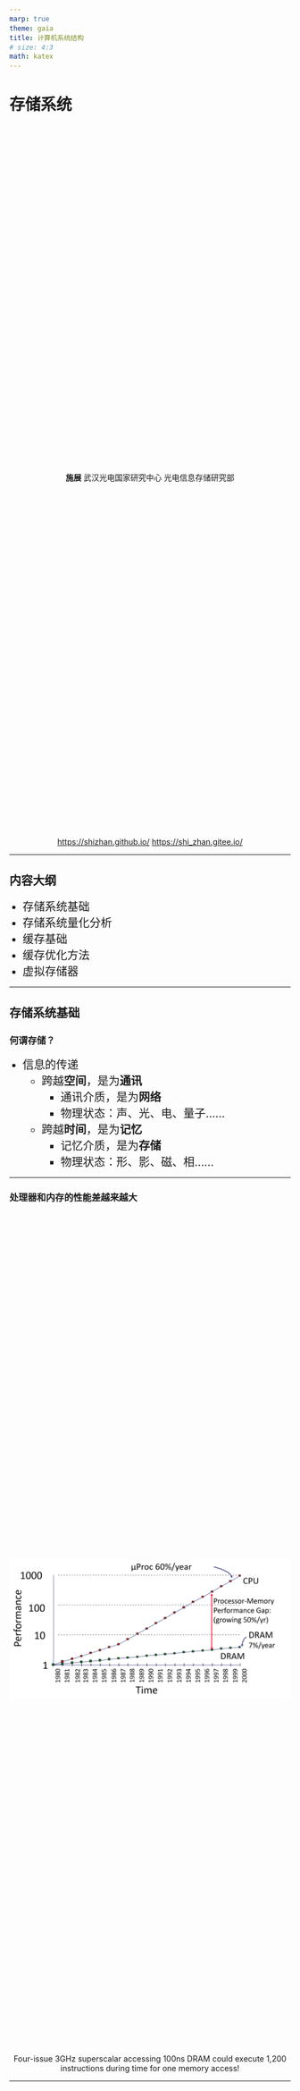 ```yaml
---
marp: true
theme: gaia
title: 计算机系统结构
# size: 4:3
math: katex
---
```


<!-- _class: lead -->

# 存储系统

**施展**
武汉光电国家研究中心
光电信息存储研究部

<https://shizhan.github.io/>
<https://shi_zhan.gitee.io/>

---

## 内容大纲

<!-- paginate: true -->

- 存储系统基础
- 存储系统量化分析
- 缓存基础
- 缓存优化方法
- 虚拟存储器

---

## 存储系统基础

### 何谓存储？

- 信息的传递
  - 跨越**空间**，是为**通讯**
    - 通讯介质，是为**网络**
    - 物理状态：声、光、电、量子……
  - 跨越**时间**，是为**记忆**
    - 记忆介质，是为**存储**
    - 物理状态：形、影、磁、相……

<!-- 存储的本质是跨越时间传递信息，从这个角度上来说和网络只是职责不同，其实都依赖于形形色色的物理原理，于是也在漫长的发展过程中形成了林林总总的技术形态 -->

---

### 处理器和内存的性能差越来越大

<style scoped>
  p {
    text-align: center;
    font-size: 18px;
  }
</style>

![latency-gap h:500](images/latency-gap.png)

Four-issue 3GHz superscalar accessing 100ns DRAM could execute 1,200 instructions during time for one memory access!

<!-- 可是最近这半个世纪的发展，有一个问题越来越突出 -->

---

<style scoped>
  p {
    font-size: 16px;
    padding-top: 620px;
    text-align: right;
  }
</style>

![bg fit](images/flops-bytes-unbalance.jpg)

<https://seekingalpha.com/article/4179561-waiting-for-world-to-change-memory-industry-confronts-long-traverse-to-memory-centric>

<!-- 即便处理器上的摩尔定律受阻，不得不走向多核，这个问题依然没有缓解 -->

---

### 处理器物理尺寸影响延迟时间

<style scoped>
  p {
    text-align: center;
    font-size: 18px;
  }
</style>

![latency-gap h:500](images/size-affects-latency.png)

---

### 访问数据的代价

<style scoped>
  table {
    width: 100%
  }
  li, th, td, p {
    font-size: 14px;
  }
</style>

|操作|用时||||
|:-|-:|-:|-:|:-|
| L1 cache reference                 |          0.5 ns |            |        |                             |
| Branch mispredict                  |          5   ns |            |        |                             |
| L2 cache reference                 |          7   ns |            |        | 14x L1 cache                |
| Mutex lock/unlock                  |         25   ns |            |        |                             |
| Main memory reference              |        100   ns |            |        | 20x L2 cache, 200x L1 cache |
| Compress 1K bytes with Zippy       |      3,000   ns |       3 us |        |                             |
| Send 1K bytes over 1 Gbps network  |     10,000   ns |      10 us |        |                             |
| Read 4K randomly from SSD*         |    150,000   ns |     150 us |        | ~1GB/sec SSD                |
| Read 1 MB sequentially from memory |    250,000   ns |     250 us |        |                             |
| Round trip within same datacenter  |    500,000   ns |     500 us |        |                             |
| Read 1 MB sequentially from SSD*   |  1,000,000   ns |   1,000 us |   1 ms | ~1GB/sec SSD, 4X memory     |
| Disk seek                          | 10,000,000   ns |  10,000 us |  10 ms | 20x datacenter roundtrip    |
| Read 1 MB sequentially from disk   | 20,000,000   ns |  20,000 us |  20 ms | 80x memory, 20X SSD         |
| Send packet CA->Netherlands->CA    |150,000,000   ns | 150,000 us | 150 ms |                             |

Notes

$1 ns = 10^{-9} seconds$
$1 us = 10^{-6} seconds = 1,000 ns$
$1 ms = 10^{-3} seconds = 1,000 us = 1,000,000 ns$

Credit

By Jeff Dean: <http://research.google.com/people/jeff/>
Originally by Peter Norvig: <http://norvig.com/21-days.html#answers>

---

<style scoped>
  p {
    padding-top: 620px;
    font-size: 18px;
  }
</style>

![bg fit](images/Latency-Numbers-Every-Programmer-Should-Know.png)

Source: <https://colin-scott.github.io/personal_website/research/interactive_latency.html>

---

## 存储系统的基础知识

<!-- _class: lead -->

---

### 存储系统层次结构

- 1. 计算机系统结构设计关键问题之一
  - **如何以合理的价格，设计容量和速度都满足计算机系统要求的存储器系统？**
- 2. 人们对三个指标的要求
  - 容量**大**、速度**快**、成本**低**
- 3. 三个要求之间的矛盾
  - 速度越快，每位价格越高；
  - 容量越大，每位价格越低；
  - 容量越大，速度越慢。

---

### 矛盾如何应对？

- 4. 解决方法：**采用多种存储器技术，构成多级存储层次结构**。
  - 程序访问的**局部性原理**：对于绝大多数程序来说，程序所访问的指令和数据在地址上不是均匀分布的，而是相对**簇聚**的。
  - 程序访问的局部性包含两个方面
    - **时间局部性**：程序马上将要用到的信息很可能就是现在正在使用的信息。
    - **空间局部性**：程序马上将要用到的信息很可能与现在正在使用的信息在存储空间上是相邻的。

---

### 典型内存存取模式

![access-pattern h:500](images/access-pattern.png)

---

![bg fit](images/access-pattern-real.png)

---

### 多级层次结构

<style scoped>
  h4 {
    opacity: 0;
  }
</style>

- 5. 存储系统的多级层次结构

![bg fit](images/memory-hierarchy.png)

---

<style scoped>
  p {
    padding-top: 620px;
    font-size: 18px;
  }
</style>

![bg fit](images/memory-hierarchy.jpg)

<https://zhuanlan.zhihu.com/p/146094598>

---

- 假设第$i$个存储器Mi的访问时间为$T_i$，容量为$S_i$，平均每位价格为$C_i$
  - 访问时间: $T_1 < T_2 < \dots < T_n$
  - 容量: $S_1 < S_2 < \dots < S_n$
  - 平均每位价格: $C_1 > C_2 > \dots > C_n$
- 整个存储系统要达到的目标
  - 从CPU来看，速度接近于$M_1$，而容量和每位价格都接近于$M_n$。
  - 存储器越靠近CPU，则CPU对它的访问频度越高，而且最好大多数的访问都能在$M_1$完成。

---

### 存储层次的性能参数

- 这里仅考虑由M1和M2构成的两级存储层次
  - $M_1$的参数: $S_1, T_1, C_1$
  - $M_2$的参数: $S_2, T_2, C_2$

![m1-m2 h:300](images/m1-m2.png)

---

- 1. 存储容量 **S**
  - 一般来说，整个存储系统的容量即是第二级存储器$M_2$的容量，即$S=S_2$。
- 2. 每位价格 **C**

$$
C=\frac{C_1 S_1 + C_2 S_2}{S_1 + S_2}
$$

当$S1 \ll S2$时，$C \approx C_2$。

---

- 3. 命中率 **H** 和不命中率 **F**

命中率：CPU访问存储系统时，在$M_1$中找到所需信息的概率。

$$
H = \frac{N_1}{N_1 + N_2}
$$

- $N_1$: 访问 $M_1$ 的次数
- $N_2$: 访问 $M_2$ 的次数

不命中率: $F=1-H$

---

- 4. 平均访问时间 $T_A$

$$
\begin{align*}
T_A &= HT_1 + (1 - H)(T_1 + T_M)
\\
&= T_1 + (1 - H)T_M
\\
或 \quad T_A &= T_1 + FT_M
\end{align*}
$$

---

- 分两种情况来考虑CPU的一次访存:
  - 若命中，则访问时间即为 $T_1$ (**命中时间**)
  - 若不命中，则访问时间为:

$$
\begin{align*}
T_2 + T_B + T_1 &= T_M + T_1  
\\
T_M &= T_2 + T_B
\end{align*}
$$

- **不命中开销** $T_M$: 从向 $M_2$ 发出访问请求到把整个数据块调入 $M_1$ 中所需的时间。
- 传送一个信息块所需的时间为 $T_B$。

---

### 三级存储系统

- 构成
  - Cache（高速缓冲存储器）
  - 主存储器
  - 磁盘存储器（辅存）
- 可以看成是由"**Cache—主存**"层次和"**主存—辅存**"层次构成的系统。

![3-tier-memory h:200](images/3-tier-memory.png)

---

![bg right fit](images/cache-memory-storage.png)

- 从主存的角度来看
  - 弥补主存速度的不足
    - **Cache－主存**层次
  - 弥补主存容量的不足
    - **主存－辅存**层次

---

"**Cache－主存**"与"**主存－辅存**"层次的区别

||Cache－主存|主存－辅存|
|:-|:-|:-|
|目的|弥补主存速度的不足|弥补主存容量的不足|
|存储管理实现|主要由专用硬件实现|主要由软件实现|
|访问速度的比值|几比一|几万比一|
|典型的块(页)大小|几十个字节|几百到几千个字节|
|CPU对次级的访问方式|可直接访问|均通过第一级|
|不命中时CPU是否切换|不切换|切换到其他进程|

---

### 存储层次的四个问题

- 当把一个块调入高一层(靠近CPU)存储器时，可以放在哪些位置上?
  - **映象规则**
- 当所要访问的块在高一层存储器中时，如何找到该块?
  - **查找算法**
- 当发生不命中时，应替换哪一块？
  - **替换算法**
- 当进行写访问时，应进行哪些操作?
  - **写策略**

---

## Cache基本知识

<!-- _class: lead -->

---

### 基本结构和原理

- 存储空间分割与地址计算
- Cache和主存分块
  - Cache是按块进行管理的。Cache和主存均被分割成大小相同的块。信息以块为单位调入Cache。
    - **主存块地址 (块号)** 用于查找该块在Cache中的位置。
    - **块内位移**用于确定所访问的数据在该块中的位置。

![cache-block-address](images/cache-block-address.png)

---

- Cache的基本工作原理示意图

![cache-working-flow h:500](images/cache-working-flow.png)

---

### 映像规则

- 全相联
  - 主存中的任一块可以被放置到Cache中的**任意一个位置**
- 直接相联
  - 主存中的每一块只能被放置到Cache中**唯一的一个位置**
- 组相联
  - 主存中的每一块可以被放置到Cache中**唯一的一个组**中的任何一个位置

---

<style scoped>
  li {
    font-size: 22px;
  }
  p {
    font-size: 14px;
  }
</style>

![bg right](images/direct-mapping.png)

- Word Size $1B$
- Cache Size $C = 256B$
- Number of Blocks in Cache $B = 32$
- Bits to reference a block $b = log_{2}B = 5$
- Size of one Block/Frame = $\frac{256B}{32} = 8B$
- Words per Block/Frame $W = \frac{8B}{1B} = 8$
- Bits to reference Word within a block
  - $w = log_{2}W = 3$
- Primary Memory $P = 64KB$
- Bits to reference Primary Memory
  - $p = log_{2}(\frac{P}{w}) = 16$
- Number of Frames in Primary Memory
  - $F = 64KB/8B = 8192$
- Tag length $p - w - b = 8$.

<http://thebeardsage.com/cache-organization-and-address-mapping/>

---

<style scoped>
  li {
    font-size: 20px;
  }
  p {
    font-size: 14px;
  }
</style>

![bg right](images/set-associative-mapping.png)

- Word Size $1B$
- Bits to reference Word within a block $w = 3$
- Words per Block/Frame $W = 2^3 = 8$
- Size of one Block/Frame = $8 \times 1B = 8B$
- Number of slots in a set $N = 4$
- Size of one set = $4 * 8B = 32B$
- Number of Sets in Cache = 32
- Bits to reference a set
  - $b - n = log_{2}32 = 5$
- Cache Size $C = 32 \times 32B = 1KB$
- Primary Memory P = 64KB
- Bits to reference Primary Memory
  - $p = log_{2}(\frac{P}{W}) = 16$
- Number of Frames in Primary Memory
  - $F = 64KB/8B = 8192$
- Tag length $p - w - (b - n) = 8$.

---

- n路组相联

|| n (路数) | G (组数) |
|:-|:-|:-|
|全相联|M|1|
|直接映象|1|M|
|组相联|$1<n<M$|$1<G<M$|

---

### 映像规则…

- 全相联
  - 无冲突，很麻烦
- 直接相联
  - 最简单，高冲突
- 组相联
  - 全相联、直接相联的折衷

---

## 小结

- 存储的本质：跨越时间传递信息
  - 从历史逐步过渡到冯诺依曼机，存储程序式计算机
  - 存储性能指标：容量、速度、成本
- 主要存储器类型
  - 与现实世界对应的存储器速度差
  - 当前一众存储器的种种极限(最久、最大、最快、最便宜)
- 存储分层体系
  - 自然规律，偏斜性，局部性
  - 提出两个位置的主要工作，缓存与虚存，速度与容量

---

## 习题

![bg right 60%](images/text-book-1.png)

- 7.9
- 7.10
- 7.11
- 7.14
